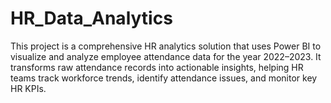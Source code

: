 # HR_Data_Analytics
This project is a comprehensive HR analytics solution that uses Power BI to visualize and analyze employee attendance data for the year 2022–2023. It transforms raw attendance records into actionable insights, helping HR teams track workforce trends, identify attendance issues, and monitor key HR KPIs.
